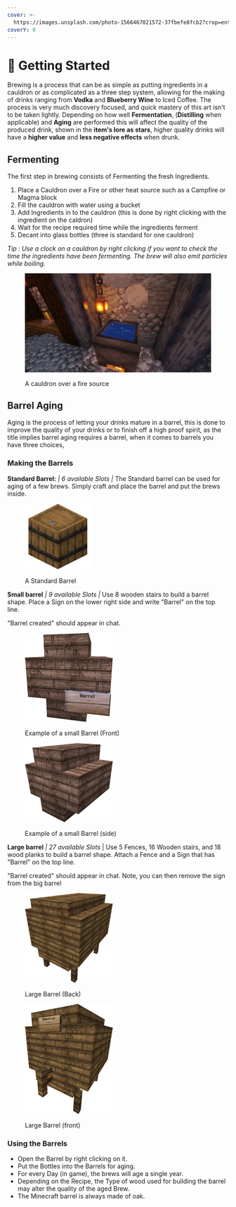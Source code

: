 ```yaml
---
cover: >-
  https://images.unsplash.com/photo-1566467021572-37fbefe8fcb2?crop=entropy&cs=tinysrgb&fm=jpg&ixid=MnwxOTcwMjR8MHwxfHNlYXJjaHw2fHxiYXJyZWxzfGVufDB8fHx8MTY3OTQzMTI5NA&ixlib=rb-4.0.3&q=80
coverY: 0
---
```


# 🍻 Getting Started

Brewing is a process that can be as simple as putting ingredients in a cauldron or as complicated as a three step system, allowing for the making of drinks ranging from **Vodka** and **Blueberry Wine** to Iced Coffee. The process is very much discovery focused, and quick mastery of this art isn't to be taken lightly. Depending on how well **Fermentation**, (**Distilling** when applicable) and **Aging** are performed this will affect the quality of the produced drink, shown in the **item's lore as stars**, higher quality drinks will have a **higher value** and **less negative effects** when drunk.

## Fermenting

The first step in brewing consists of Fermenting the fresh Ingredients.

1. Place a Cauldron over a Fire or other heat source such as a Campfire or Magma block
2. Fill the cauldron with water using a bucket
3. Add Ingredients in to the cauldron (this is done by right clicking with the ingredient on the caldron)
4. Wait for the recipe required time while the ingredients ferment
5. Decant into glass bottles (three is standard for one cauldron)

_Tip : Use a clock on a cauldron by right clicking if you want to check the time the ingredients have been fermenting. The brew will also emit particles while boiling._

<figure><img src="../../.gitbook/assets/image (15).png" alt=""><figcaption><p>A cauldron over a fire source</p></figcaption></figure>

## Barrel Aging

Aging is the process of letting your drinks mature in a barrel, this is done to improve the quality of your drinks or to finish off a high proof spirit, as the title implies barrel aging requires a barrel, when it comes to barrels you have three choices,

### Making the Barrels

**Standard Barrel:** _| 6 available Slots |_ The Standard barrel can be used for aging of a few brews. Simply craft and place the barrel and put the brews inside.

<figure><img src="../../.gitbook/assets/image (6).png" alt=""><figcaption><p>A Standard Barrel</p></figcaption></figure>

**Small barrel**  _|  9 available Slots |_ Use 8 wooden stairs to build a barrel shape. Place a Sign on the lower right side and write "Barrel" on the top line.

"Barrel created" should appear in chat.

<div>

<figure><img src="../../.gitbook/assets/image (10).png" alt=""><figcaption><p>Example of a small Barrel (Front)</p></figcaption></figure>

 

<figure><img src="../../.gitbook/assets/image (7).png" alt=""><figcaption><p>Example of a small Barrel (side)</p></figcaption></figure>

</div>

**Large barrel**  _|  27 available Slots_ | Use 5 Fences, 16 Wooden stairs, and 18 wood planks to build a barrel shape. Attach a Fence and a Sign that has "Barrel" on the top line.

"Barrel created" should appear in chat. Note, you can then remove the sign from the big barrel

<div>

<figure><img src="../../.gitbook/assets/image (1).png" alt=""><figcaption><p>Large Barrel (Back)</p></figcaption></figure>

 

<figure><img src="../../.gitbook/assets/image (4).png" alt=""><figcaption><p>Large Barrel (front)</p></figcaption></figure>

</div>

### Using the Barrels

* Open the Barrel by right clicking on it.
* Put the Bottles into the Barrels for aging.
* For every Day (in game), the brews will age a single year.
* Depending on the Recipe, the Type of wood used for building the barrel may alter the quality of the aged Brew.
* The Minecraft barrel is always made of oak.
